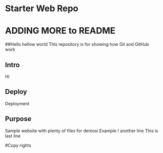 # Starter Web Repo
# ADDING MORE to README
##Hello
hellow world
This repository is for showing how Git and GitHub work
## Intro
Hi 
## Deploy
Deployment 
## Purpose

Sample website with plenty of files for demosi
Example !
another line 
This is last line


#Copy rights
